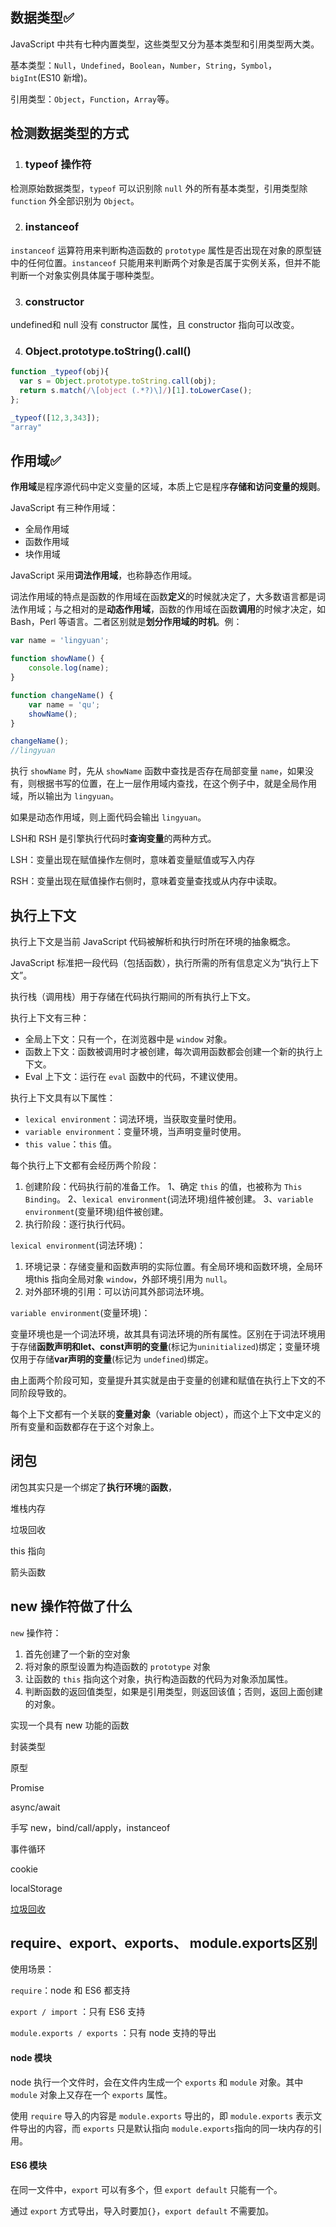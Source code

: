 ## 数据类型✅

JavaScript 中共有七种内置类型，这些类型又分为基本类型和引用类型两大类。

基本类型：`Null`，`Undefined`，`Boolean`，`Number`，`String`，`Symbol`，`bigInt`(ES10 新增)。

引用类型：`Object`，`Function`，`Array`等。

## 检测数据类型的方式

1. ### typeof 操作符

检测原始数据类型，`typeof` 可以识别除 `null` 外的所有基本类型，引用类型除 `function` 外全部识别为 `Object`。

2. ### instanceof

`instanceof` 运算符用来判断构造函数的 `prototype` 属性是否出现在对象的原型链中的任何位置。`instanceof` 只能用来判断两个对象是否属于实例关系，但并不能判断一个对象实例具体属于哪种类型。

3. ### constructor

undefined和 null 没有 constructor 属性，且 constructor 指向可以改变。

4. ### Object.prototype.toString().call()



```javascript
function _typeof(obj){
  var s = Object.prototype.toString.call(obj);
  return s.match(/\[object (.*?)\]/)[1].toLowerCase();
};

_typeof([12,3,343]);
"array"
```

## 作用域✅

**作用域**是程序源代码中定义变量的区域，本质上它是程序**存储和访问变量的规则**。

JavaScript 有三种作用域：

- 全局作用域
- 函数作用域
- 块作用域

JavaScript 采用**词法作用域**，也称静态作用域。

词法作用域的特点是函数的作用域在函数**定义**的时候就决定了，大多数语言都是词法作用域；与之相对的是**动态作用域**，函数的作用域在函数**调用**的时候才决定，如 Bash，Perl 等语言。二者区别就是**划分作用域的时机**。例：

```javascript
var name = 'lingyuan';

function showName() {
    console.log(name);
}

function changeName() {
    var name = 'qu';
    showName();
}

changeName();
//lingyuan
```

执行 `showName` 时，先从 `showName` 函数中查找是否存在局部变量 `name`，如果没有，则根据书写的位置，在上一层作用域内查找，在这个例子中，就是全局作用域，所以输出为 `lingyuan`。

如果是动态作用域，则上面代码会输出 `lingyuan`。

LSH和 RSH 是引擎执行代码时**查询变量**的两种方式。

LSH：变量出现在赋值操作左侧时，意味着变量赋值或写入内存

RSH：变量出现在赋值操作右侧时，意味着变量查找或从内存中读取。

## 执行上下文

执行上下文是当前 JavaScript 代码被解析和执行时所在环境的抽象概念。

JavaScript 标准把一段代码（包括函数），执行所需的所有信息定义为“执行上下文”。

执行栈（调用栈）用于存储在代码执行期间的所有执行上下文。

执行上下文有三种：

- 全局上下文：只有一个，在浏览器中是 `window` 对象。
- 函数上下文：函数被调用时才被创建，每次调用函数都会创建一个新的执行上下文。
- Eval 上下文：运行在 `eval` 函数中的代码，不建议使用。

执行上下文具有以下属性：

- `lexical environment`：词法环境，当获取变量时使用。
- `variable environment`：变量环境，当声明变量时使用。
- `this value`：`this` 值。

每个执行上下文都有会经历两个阶段：

1. 创建阶段：代码执行前的准备工作。
   1、确定 `this` 的值，也被称为 `This Binding`。
   2、`lexical environment`(词法环境)组件被创建。
   3、`variable environment`(变量环境)组件被创建。
2. 执行阶段：逐行执行代码。

`lexical environment`(词法环境)：

1. 环境记录：存储变量和函数声明的实际位置。有全局环境和函数环境，全局环境this 指向全局对象 `window`，外部环境引用为 `null`。
2. 对外部环境的引用：可以访问其外部词法环境。

`variable environment`(变量环境)：

变量环境也是一个词法环境，故其具有词法环境的所有属性。区别在于词法环境用于存储**函数声明和let、const声明的变量**(标记为`uninitialized`)绑定；变量环境仅用于存储**var声明的变量**(标记为 `undefined`)绑定。

由上面两个阶段可知，变量提升其实就是由于变量的创建和赋值在执行上下文的不同阶段导致的。



每个上下文都有一个关联的**变量对象**（variable object），而这个上下文中定义的所有变量和函数都存在于这个对象上。

## 闭包

闭包其实只是一个绑定了**执行环境**的**函数**，

堆栈内存

垃圾回收

this 指向

箭头函数

## new 操作符做了什么

`new` 操作符：

1. 首先创建了一个新的空对象
2. 将对象的原型设置为构造函数的 `prototype` 对象
3. 让函数的 `this` 指向这个对象，执行构造函数的代码为对象添加属性。
4. 判断函数的返回值类型，如果是引用类型，则返回该值；否则，返回上面创建的对象。

实现一个具有 new 功能的函数





封装类型

原型

Promise

async/await

手写 new，bind/call/apply，instanceof

事件循环

cookie

localStorage

[垃圾回收](https://segmentfault.com/a/1190000006104910)











































## require、export、exports、 module.exports区别

使用场景：

`require`：node 和 ES6 都支持

`export / import` ：只有 ES6 支持

`module.exports / exports` ：只有 node 支持的导出

#### node 模块

node 执行一个文件时，会在文件内生成一个 `exports` 和 `module` 对象。其中 `module` 对象上又存在一个 `exports` 属性。

使用 `require` 导入的内容是 `module.exports` 导出的，即 `module.exports` 表示文件导出的内容，而 `exports` 只是默认指向 `module.exports`指向的同一块内存的引用。

#### ES6 模块

在同一文件中，`export` 可以有多个，但 `export default` 只能有一个。

通过 `export` 方式导出，导入时要加`{}`，`export default` 不需要加。
